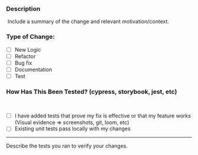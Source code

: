 ### Description
​
Include a summary of the change and relevant motivation/context.


### Type of Change:

- [ ] New Logic
- [ ] Refactor
- [ ] Bug fix
- [ ] Documentation
- [ ] Test
      ​

### How Has This Been Tested? (cypress, storybook, jest, etc)
​
- [ ] I have added tests that prove my fix is effective or that my feature works (Visual evidence => screenshots, git, loom, etc)
- [ ] Existing unit tests pass locally with my changes
      ​​
--------------------------------------------
Describe the tests you ran to verify your changes.